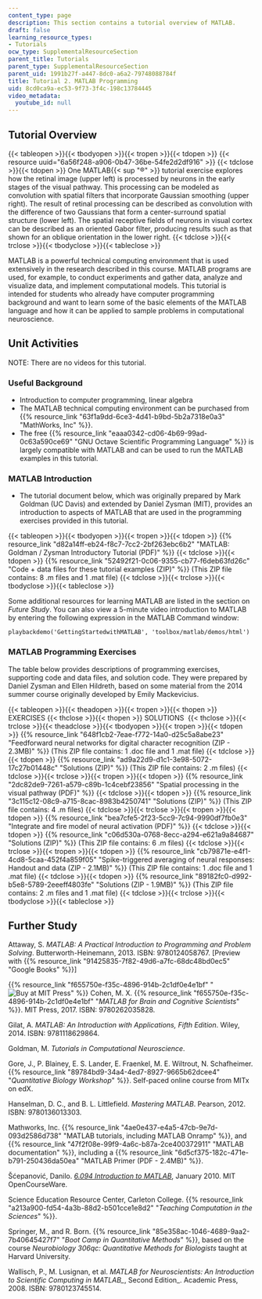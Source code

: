 ```yaml
---
content_type: page
description: This section contains a tutorial overview of MATLAB.
draft: false
learning_resource_types:
- Tutorials
ocw_type: SupplementalResourceSection
parent_title: Tutorials
parent_type: SupplementalResourceSection
parent_uid: 1991b27f-a447-8dc0-a6a2-79748088784f
title: Tutorial 2. MATLAB Programming
uid: 8cd0ca9a-ec53-9f73-3f4c-198c13784445
video_metadata:
  youtube_id: null
---
```

## Tutorial Overview

{{< tableopen >}}{{< tbodyopen >}}{{< tropen >}}{{< tdopen >}}
{{< resource uuid="6a56f248-a906-0b47-36be-54fe2d2df916" >}}
{{< tdclose >}}{{< tdopen >}}
One MATLAB{{< sup "®" >}} tutorial exercise explores how the retinal image (upper left) is processed by neurons in the early stages of the visual pathway. This processing can be modeled as convolution with spatial filters that incorporate Gaussian smoothing (upper right). The result of retinal processing can be described as convolution with the difference of two Gaussians that form a center-surround spatial structure (lower left). The spatial receptive fields of neurons in visual cortex can be described as an oriented Gabor filter, producing results such as that shown for an oblique orientation in the lower right.
{{< tdclose >}}{{< trclose >}}{{< tbodyclose >}}{{< tableclose >}}

MATLAB is a powerful technical computing environment that is used extensively in the research described in this course. MATLAB programs are used, for example, to conduct experiments and gather data, analyze and visualize data, and implement computational models. This tutorial is intended for students who already have computer programming background and want to learn some of the basic elements of the MATLAB language and how it can be applied to sample problems in computational neuroscience.

## Unit Activities

NOTE: There are no videos for this tutorial.

### Useful Background

- Introduction to computer programming, linear algebra
- The MATLAB technical computing environment can be purchased from {{% resource_link "63f1a9dd-6ce3-4d41-b9bd-5b2a7318e0a3" "MathWorks, Inc" %}}.
- The free {{% resource_link "eaaa0342-cd06-4b69-99ad-0c63a590ce69" "GNU Octave Scientific Programming Language" %}} is largely compatible with MATLAB and can be used to run the MATLAB examples in this tutorial.

### MATLAB Introduction

- The tutorial document below, which was originally prepared by Mark Goldman (UC Davis) and extended by Daniel Zysman (MIT), provides an introduction to aspects of MATLAB that are used in the programming exercises provided in this tutorial.

{{< tableopen >}}{{< tbodyopen >}}{{< tropen >}}{{< tdopen >}}
{{% resource_link "d82a14ff-eb24-f8c7-7cc2-2bf263ebc6b2" "MATLAB: Goldman / Zysman Introductory Tutorial (PDF)" %}}
{{< tdclose >}}{{< tdopen >}}
{{% resource_link "52492f21-0c06-9355-cb77-f6deb63fd26c" "Code + data files for these tutorial examples (ZIP)" %}} (This ZIP file contains: 8 .m files and 1 .mat file)
{{< tdclose >}}{{< trclose >}}{{< tbodyclose >}}{{< tableclose >}}

Some additional resources for learning MATLAB are listed in the section on *Future Study*. You can also view a 5-minute video introduction to MATLAB by entering the following expression in the MATLAB Command window:

`playbackdemo('GettingStartedwithMATLAB', 'toolbox/matlab/demos/html')`

### MATLAB Programming Exercises

The table below provides descriptions of programming exercises, supporting code and data files, and solution code. They were prepared by Daniel Zysman and Ellen Hildreth, based on some material from the 2014 summer course originally developed by Emily Mackevicius.

{{< tableopen >}}{{< theadopen >}}{{< tropen >}}{{< thopen >}}
EXERCISES
{{< thclose >}}{{< thopen >}}
SOLUTIONS 
{{< thclose >}}{{< trclose >}}{{< theadclose >}}{{< tbodyopen >}}{{< tropen >}}{{< tdopen >}}
{{% resource_link "648f1cb2-7eae-f772-14a0-d25c5a8abe23" "Feedforward neural networks for digital character recognition (ZIP - 2.3MB)" %}} (This ZIP file contains: 1 .doc file and 1 .mat file)
{{< tdclose >}}{{< tdopen >}}
{{% resource_link "ad9a22d9-d1c1-3e98-5072-17c27b01448c" "Solutions (ZIP)" %}} (This ZIP file contains: 2 .m files)
{{< tdclose >}}{{< trclose >}}{{< tropen >}}{{< tdopen >}}
{{% resource_link "2dc82de9-7261-a579-c89b-1c4cebf23856" "Spatial processing in the visual pathway (PDF)" %}}
{{< tdclose >}}{{< tdopen >}}
{{% resource_link "3c115c12-08c9-a715-8cac-8983b4250741" "Solutions (ZIP)" %}} (This ZIP file contains: 4 .m files)
{{< tdclose >}}{{< trclose >}}{{< tropen >}}{{< tdopen >}}
{{% resource_link "bea7cfe5-2f23-5cc9-7c94-9990df7fb0e3" "Integrate and fire model of neural activation (PDF)" %}}
{{< tdclose >}}{{< tdopen >}}
{{% resource_link "c06d530a-0768-8ecc-a294-e621a9a84687" "Solutions (ZIP)" %}} (This ZIP file contains: 6 .m files)
{{< tdclose >}}{{< trclose >}}{{< tropen >}}{{< tdopen >}}
{{% resource_link "cb79871e-e4f1-4cd8-5caa-452f4a859f05" "Spike-triggered averaging of neural responses: Handout and data (ZIP - 2.1MB)" %}} (This ZIP file contains: 1 .doc file and 1 .mat file)
{{< tdclose >}}{{< tdopen >}}
{{% resource_link "89182fc0-d992-b5e8-5789-2eeeff4803fe" "Solutions (ZIP - 1.9MB)" %}} (This ZIP file contains: 2 .m files and 1 .mat file)
{{< tdclose >}}{{< trclose >}}{{< tbodyclose >}}{{< tableclose >}}

## Further Study

Attaway, S. *MATLAB: A Practical Introduction to Programming and Problem Solving*. Butterworth-Heinemann, 2013. ISBN: 9780124058767. \[Preview with {{% resource_link "91425835-7f82-49d6-a7fc-68dc48bd0ec5" "Google Books" %}}\]

{{% resource_link "f655750e-f35c-4896-914b-2c1df0e4e1bf" "![Buy at MIT Press](/images/mp_logo.gif)" %}} Cohen, M. X. {{% resource_link "f655750e-f35c-4896-914b-2c1df0e4e1bf" "*MATLAB for Brain and Cognitive Scientists*" %}}. MIT Press, 2017. ISBN: 9780262035828.

Gilat, A. *MATLAB: An Introduction with Applications, Fifth Edition*. Wiley, 2014. ISBN: 9781118629864.

Goldman, M. *Tutorials in Computational Neuroscience*.

Gore, J., P. Blainey, E. S. Lander, E. Fraenkel, M. E. Wiltrout, N. Schafheimer. {{% resource_link "89784bd9-34a4-4ed7-8927-9665b62dcee4" "*Quantitative Biology Workshop*" %}}. Self-paced online course from MITx on edX.

Hanselman, D. C., and B. L. Littlefield. *Mastering MATLAB*. Pearson, 2012. ISBN: 9780136013303.

Mathworks, Inc. {{% resource_link "4ae0e437-e4a5-47cb-9e7d-093d2586d738" "MATLAB tutorials, including MATLAB Onramp" %}}, and {{% resource_link "47f2f08e-99f9-4a6c-b87a-2ce400372911" "MATLAB documentation" %}}, including a {{% resource_link "6d5cf375-182c-471e-b791-250436da50ea" "MATLAB Primer (PDF - 2.4MB)" %}}.

Šćepanović, Danilo. [*6.094 Introduction to MATLAB*](/courses/6-057-introduction-to-matlab-january-iap-2019), January 2010. MIT OpenCourseWare.

Science Education Resource Center, Carleton College. {{% resource_link "a213a900-fd54-4a3b-88d2-b501cce1e8d2" "*Teaching Computation in the Sciences*" %}}.

Springer, M., and R. Born. {{% resource_link "85e358ac-1046-4689-9aa2-7b40645427f7" "*Boot Camp in Quantitative Methods*" %}}, based on the course *Neurobiology 306qc: Quantitative Methods for Biologists* taught at Harvard University.

Wallisch, P., M. Lusignan, et al. *MATLAB for Neuroscientists: An Introduction to Scientific Computing in MATLAB\_*, Second Edition\_. Academic Press, 2008. ISBN: 9780123745514.
